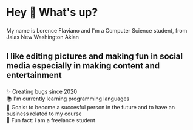 <h1 align="left">Hey 👋 What's up?</h1>

###

<p align="left">My name is Lorence Flaviano and I'm a Computer Science student, from Jalas New Washington Aklan</p>

###

<h2 align="left">I like editing pictures and making fun in social media especially in making content and entertainment</h2>

###

<p align="left">✨ Creating bugs since 2020<br>📚 I'm currently learning programming languages <br>🎯 Goals: to become a succesful person in the future and to have an business related to my course<br>🎲 Fun fact: i am a freelance student</p>

###

